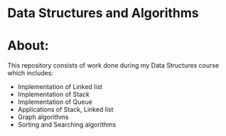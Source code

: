 # Data Structures and Algorithms
# About:
This repository consists of work done during my Data Structures course which includes:

- Implementation of Linked list
- Implementation of Stack
- Implementation of Queue
- Applications of Stack, Linked list
- Graph algorithms
- Sorting and Searching algorithms
